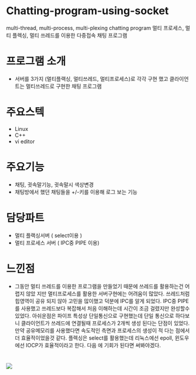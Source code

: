 # Chatting-program-using-socket
multi-thread, multi-process, multi-plexing chatting program
멀티 프로세스, 멀티 플렉싱, 멀티 쓰레드를 이용한 다중접속 채팅 프로그램

# 프로그램 소개 
- 서버를 3가지 (멀티플랙싱, 멀티쓰레드, 멀티프로세스)로 각각 구현 했고 클라이언트는 멀티쓰레드로 구현한 채팅 프로그램

# 주요스텍
- Linux 
- C++
- vi editor

# 주요기능
- 채팅, 귓속말기능, 귓속말시 색상변경
- 채팅방에서 했던 채팅들을 +/-키를 이용해 로그 보는 기능

# 담당파트
- 멀티 플랙싱서버 ( select이용 )
- 멀티 프로세스 서버 ( IPC중 PIPE 이용)

# 느낀점
- 그동안 멀티 쓰레드를 이용한 프로그램을 만들었기 때문에 쓰레드를 활용하는건 어렵지 않았
지만 멀티프로세스를 활용한 서버구현에는 어려움이 많았다. 쓰레드처럼 힙영역이 공유 되지
않아 고민을 많이했고 덕분에 IPC를 알게 되었다. IPC중 PIPE를 사용했고 쓰레드보다 복잡해서 처음
이해하는데 시간이 조금 걸렸지만 완성할수 있었다. 아쉬운점은 파이프 특성상 단일통신으로
구현했는데 단일 통신으로 하다보니 클라이언트가 쓰레드에 연결될때 프로세스가 2개씩 생성
된다는 단점이 있었다. 만약 공유메모리를 사용했다면 속도적인 측면과 프로세스의 생성이 적
다는 점에서 더 효율적이었을것 같다.
플렉싱은 select를 활용했는데 리눅스에선 epoll, 윈도우에선 IOCP가 효율적이라고 한다. 다음
에 기회가 된다면 써봐야겠다.

# 
<img src="https://user-images.githubusercontent.com/86215246/196966985-3b556ec6-9e8f-4d86-911e-706feb504b69.mp4"/>



